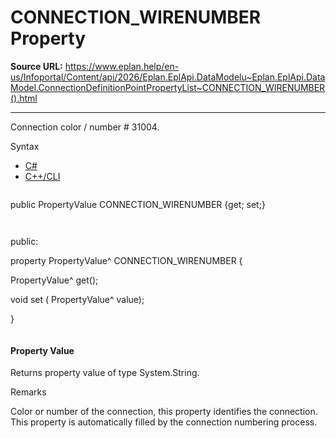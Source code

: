 # CONNECTION_WIRENUMBER Property

**Source URL:** https://www.eplan.help/en-us/Infoportal/Content/api/2026/Eplan.EplApi.DataModelu~Eplan.EplApi.DataModel.ConnectionDefinitionPointPropertyList~CONNECTION_WIRENUMBER().html

---

Connection color / number # 31004.

Syntax

- [C#](#i-syntax-CS)
- [C++/CLI](#i-syntax-CPP2005)

```
```
public PropertyValue CONNECTION_WIRENUMBER {get; set;}
```
```

```
```
public:

property PropertyValue^ CONNECTION_WIRENUMBER {

   PropertyValue^ get();

   void set (    PropertyValue^ value);

}
```
```

#### Property Value

Returns property value of type System.String.

Remarks

Color or number of the connection, this property identifies the connection. This property is automatically filled by the connection numbering process.
